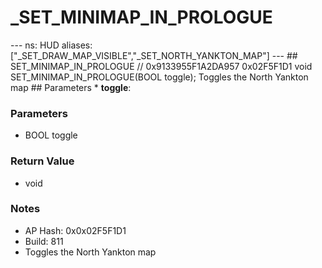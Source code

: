 # _SET_MINIMAP_IN_PROLOGUE

--- ns: HUD aliases: ["_SET_DRAW_MAP_VISIBLE","_SET_NORTH_YANKTON_MAP"] --- ## SET_MINIMAP_IN_PROLOGUE  // 0x9133955F1A2DA957 0x02F5F1D1 void SET_MINIMAP_IN_PROLOGUE(BOOL toggle);  Toggles the North Yankton map  ## Parameters * **toggle**:

### Parameters
* BOOL toggle

### Return Value
* void

### Notes
* AP Hash: 0x0x02F5F1D1
* Build: 811
* Toggles the North Yankton map

